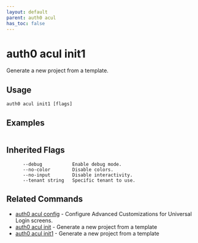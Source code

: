 ```yaml
---
layout: default
parent: auth0 acul
has_toc: false
---
```

# auth0 acul init1

Generate a new project from a template.

## Usage
```
auth0 acul init1 [flags]
```

## Examples

```

```




## Inherited Flags

```
      --debug           Enable debug mode.
      --no-color        Disable colors.
      --no-input        Disable interactivity.
      --tenant string   Specific tenant to use.
```


## Related Commands

- [auth0 acul config](auth0_acul_config.md) - Configure Advanced Customizations for Universal Login screens.
- [auth0 acul init](auth0_acul_init.md) - Generate a new project from a template
- [auth0 acul init1](auth0_acul_init1.md) - Generate a new project from a template


